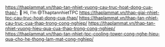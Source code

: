 https://thaplammat.vn/thap-tan-nhiet-vuong-cau-truc-hoat-dong-cua-thap/- 👋 Hi, I’m @ThaptannhietTPC
https://thaplammat.vn/thap-giai-nhiet-tpc-cau-truc-hoat-dong-cua-thap/
https://thaplammat.vn/thap-tan-nhiet-cau-truc-cua-thap-trong-cong-nghiep/
https://thaplammat.vn/thap-tan-nhiet-vuong-hieu-qua-cua-thap-trong-cong-nghiep/
https://thaplammat.vn/thap-tan-nhiet-tpc-cooling-tower-cong-nghe-hieu-qua-cho-he-thong-lam-mat-cong-nghiep/

<!---
ThaptannhietTPC/ThaptannhietTPC is a ✨ special ✨ repository because its `README.md` (this file) appears on your GitHub profile.
You can click the Preview link to take a look at your changes.
--->
